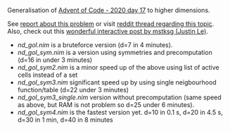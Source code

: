 Generalisation of [Advent of Code - 2020 day 17](https://adventofcode.com/2020/day/17) to higher dimensions.

See [report about this problem](https://github.com/MichalMarsalek/Advent-of-code/blob/master/2020/misc/day17-highdims/ND_gol_with_low_dimensional_initial_state.pdf)
or
visit [reddit thread regarding this topic](https://www.reddit.com/r/adventofcode/comments/kfb6zx/day_17_getting_to_t6_at_for_higher_spoilerss/).  
Also, check out this [wonderful interactive post by mstksg (Justin Le)](https://blog.jle.im/entry/degenerate-hyper-dimensional-game-of-life.html).

* *nd_gol.nim* is a bruteforce version (d=7 in 4 minutes).
* *nd_gol_sym.nim* is a version using symmetries and precomputation (d=16 in under 3 minutes)
* *nd_gol_sym2.nim* is a minor speed up of the above using list of active cells instead of a set
* *nd_gol_sym3.nim* significant speed up by using single neigbourhood function/table (d=22 under 3 minutes)
* *nd_gol_sym3_single.nim* version without precomputation (same speed as above, but RAM is not problem so d=25 under 6 minutes).
* *nd_gol_sym4.nim* is the fastest version yet. d=10 in 0.1 s, d=20 in 4.5 s, d=30 in 1 min, d=40 in 8 minutes
